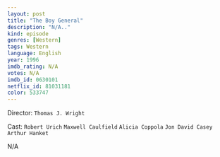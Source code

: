 ```yaml
---
layout: post
title: "The Boy General"
description: "N/A.."
kind: episode
genres: [Western]
tags: Western 
language: English
year: 1996
imdb_rating: N/A
votes: N/A
imdb_id: 0630101
netflix_id: 81031181
color: 533747
---
```

Director: `Thomas J. Wright`  

Cast: `Robert Urich` `Maxwell Caulfield` `Alicia Coppola` `Jon David Casey` `Arthur Hanket` 

N/A